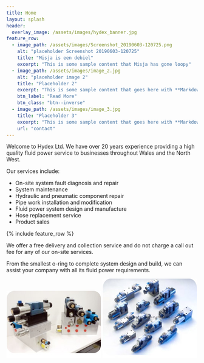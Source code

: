 ```yaml
---
title: Home
layout: splash
header:
  overlay_image: /assets/images/hydex_banner.jpg
feature_row:
  - image_path: /assets/images/Screenshot_20190603-120725.png
    alt: "placeholder Screenshot 20190603-120725"
    title: "Misja is een debiel"
    excerpt: "This is some sample content that Misja has gone loopy"
  - image_path: /assets/images/image_2.jpg
    alt: "placeholder image 2"
    title: "Placeholder 2"
    excerpt: "This is some sample content that goes here with **Markdown** formatting."
    btn_label: "Read More"
    btn_class: "btn--inverse"
  - image_path: /assets/images/image_3.jpg
    title: "Placeholder 3"
    excerpt: "This is some sample content that goes here with **Markdown** formatting."
    url: "contact"
---
```


Welcome to Hydex Ltd. We have over 20 years experience providing a high quality fluid power service to businesses throughout Wales and the North West.


Our services include:
- On-site system fault diagnosis and repair
- System maintenance
- Hydraulic and pneumatic component repair
- Pipe work installation and modification
- Fluid power system design and manufacture
- Hose replacement service
- Product sales

{% include feature_row %}

We offer a free delivery and collection service and do not charge a call out fee for any of our on-site services.

From the smallest o-ring to complete system design and build, we can assist your company with all its fluid power requirements.

![](/assets/images/image.jpg)
![](/assets/images/image2.jpg)
